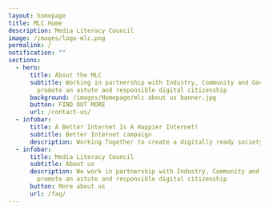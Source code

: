 ```yaml
---
layout: homepage
title: MLC Home
description: Media Literacy Council
image: /images/logo-mlc.png
permalink: /
notification: ""
sections:
  - hero:
      title: About the MLC
      subtitle: Working in partnership with Industry, Community and Government to
        promote an astute and responsible digital citizenship
      background: /images/Homepage/mlc about us banner.jpg
      button: FIND OUT MORE
      url: /contact-us/
  - infobar:
      title: A Better Internet Is A Happier Internet!
      subtitle: Better Internet campaign
      description: Working Together to create a digitally ready society
  - infobar:
      title: Media Literacy Council
      subtitle: About us
      description: We work in partnership with Industry, Community and Government to
        promote an astute and responsible digital citizenship
      button: More about us
      url: /faq/
---
```

